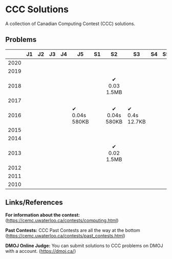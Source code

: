 # CCC Solutions

A collection of Canadian Computing Contest (CCC) solutions.

## Problems

|      | J1 | J2 | J3 | J4 | J5 | S1 |            S2           | S3 | S4 | S5 |
|------|----|----|----|----|----|----|:-----------------------:|----|----|----|
| 2020 |    |    |    |    |    |    |                         |    |    |    |
| 2019 |    |    |    |    |    |    |                         |    |    |    |
| 2018 |    |    |    |    |    |    |✔<br/>0.03<br/>1.5MB|    |    |    |
| 2017 |    |    |    |    |    |    |                         |    |    |    |
| 2016 |    |    |    |    |✔<br/>0.04s<br/>580KB|    |✔<br/>0.04s<br/>580KB|✔<br/>0.4s<br/>12.7KB|    |    |
| 2015 |    |    |    |    |    |    |                         |    |    |    |
| 2014 |    |    |    |    |    |    |                         |    |    |    |
| 2013 |    |    |    |    |    |    |✔<br/>0.02<br/>1.5MB|    |    |    |
| 2012 |    |    |    |    |    |    |                         |    |    |    |
| 2011 |    |    |    |    |    |    |                         |    |    |    |
| 2010 |    |    |    |    |    |    |                         |    |    |    |

## Links/References

**For information about the contest:**
(https://cemc.uwaterloo.ca/contests/computing.html)

**Past Contests:** CCC Past Contests are all the way at the bottom
(https://cemc.uwaterloo.ca/contests/past_contests.html)

**DMOJ Online Judge:** 
You can submit solutions to CCC problems on DMOJ with a account.
(https://dmoj.ca/)